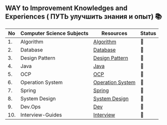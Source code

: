 
## WAY to Improvement Knowledges and Experiences ( ПУТЬ улучшить знания и опыт) 📚
 
|No|Computer Science Subjects|Resources|Status|
|--|-------------------------|---------|------|
|1.|Algorithm|[Algorithm](https://github.com/Urunov/Interview-Preparation-WAY/tree/master/Books/Algorithm)|:book:|
|2.|Database|[Database](https://github.com/Urunov/Interview-Preparation-WAY/tree/master/Books/Database)|:book:|
|3.|Design Pattern|[Design Pattern](https://github.com/Urunov/Interview-Preparation-WAY/tree/master/Books/DesignPattern)|:book:|
|4.|Java|[Java](https://github.com/Urunov/Interview-Preparation-WAY/tree/master/Books/Java)|:book:|
|5.|OCP|[OCP](https://github.com/Urunov/Interview-Preparation-WAY/tree/master/Books/OCP)|:book:|
|6.|Operation System|[Operation System](https://github.com/Urunov/Interview-Preparation-WAY/tree/master/Books/OperationSystem)|:book:|
|7.|Spring|[Spring](https://github.com/Urunov/Interview-Preparation-WAY/tree/master/Books/Spring)|:book:|
|8.|System Design|[System Design](https://github.com/Urunov/Interview-Preparation-WAY/tree/master/Books/SystemDesign)|:book:|
|9.| Dev.Ops |[Dev](https://github.com/Urunov/Interview-Preparation-WAY/tree/master/Books/Dev.Ops)|:book:|
|10.| Interview-Guides|[Interview](https://github.com/Urunov/Interview-Preparation-WAY/tree/master/Interview)|:book:|

